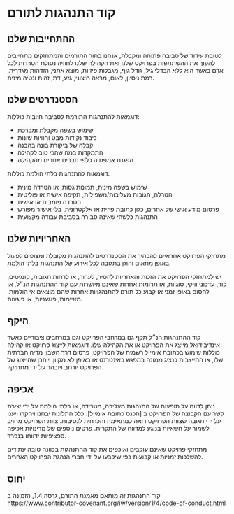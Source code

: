 
# קוד התנהגות לתורם

## ההתחייבות שלנו

לטובת עידוד של סביבה פתוחה ומקבלת, אנחנו בתור התורמים והמתחזקים מתחייבים להפוך 
את ההשתתפות בפרויקט שלנו ואת הקהילה שלנו לחוויה נטולת הטרדות לכל אדם באשר הוא
ללא הבדלי גיל, גודל גוף, מגבלות פיזיות, מוצא אתני, הזדהות מגדרית, רמת ניסיון, לאום, 
מראה חיצוני, גזע, דת, זהות ונטיה מינית.

## הסטנדרטים שלנו

דוגמאות להתנהגות התורמת לסביבה חיובית כוללות:

* שימוש בשפה מקבלת ומברכת
* כיבוד נקודות מבט וחוויות שונות
* קבלה של ביקורת בונה בהבנה
* התמקדות במה שהכי טוב לקהילה
* הפגנת אמפתיה כלפי חברים אחרים מהקהילה

דוגמאות להתנהגות בלתי הולמת כוללות:

* שימוש בשפה מינית, תמונות גסות, או הטרדה מינית
* הטרלה, תגובות מעליבות/משפילות, תקיפה אישית או פוליטית
* הטרדה פומבית או אישית
* פרסום מידע אישי של אחרים, כגון כתובת פיזית או אלקטרונית, בלי אישור מפורש
* התנהגות כלשהי שאינה סבירה בסביבת עבודה מקצועית

## האחריויות שלנו

מתחזקי הפרויקט אחראיים להבהיר את הסטנדרטים להתנהגות מקובלת ומצופים לפעול באופן 
מתאים והוגן בתגובה לכל אירוע של התנהגות בלתי הולמת.

יש למתחזקי הפרויקט את הזכות והאחריות להסיר, לערוך, או לדחות תגובות, קומיטים, קוד, 
עדכוני וויקי, סוגיות, או תרומות אחרות שאינם מיושרות עם קוד ההתנהגות הנ״ל, או לחסום
באופן זמני או קבוע כל תורם להתנהגויות אחרות שהם מוצאים אי הולמות, מאיימות, פוגעניות,
או פוגעות.

## היקף

קוד ההתנהגות הנ״ל תקף גם במרחבי הפרויקט וגם במרחבים ציבוריים כאשר אינדיבידואל מייצג
את הפרויקט או את הקהילה שלו. דוגמאות לייצוג פרויקט או קהילה כוללות שימוש בכתובת 
אימייל רשמית של הפרויקט, פרסום דרך חשבון מדיה חברתית שלו, או התייצבות כנציג ממונה
במפגש באינטרנט או באופן לא מקוון. ייתכן שהייצוג של הפרויקט יורחב ויובהר על ידי מתחזקיו.

## אכיפה

ניתן לדווח על תופעות של התנהגות מעליבה, מטרידה, או בלתי הולמת על ידי יצירת קשר
עם הקבוצה של הפרויקט ב [הכנס כתובת אימייל]. כלל התלונות יבחנו ויחקרו ויענו על ידי 
תגובה שצוות הפרויקט רואה כמתאימה והכרחית לנסיבות. צוות הפרויקט מחויב לשמור על חשאיות
בנוגע למדווח של התקרית. פרטים נוספים של מדינויות אכיפה ספציפיות ידווחו בנפרד.

מתחזקי פרויקט שאינם עוקבים ואוכפים את קוד ההתנהגות בכוונה טובה עתידים להשלכות זמניות או
קבועות כפי שיקבעו על ידי חברי הנהגת הפרויקט האחרים.

## יחוס

קוד התנהגות זה מותאם מאמנת התורם, גרסה 1.4, 
הזמינה ב https://www.contributor-covenant.org/iw/version/1/4/code-of-conduct.html

[homepage]: https://www.contributor-covenant.org
